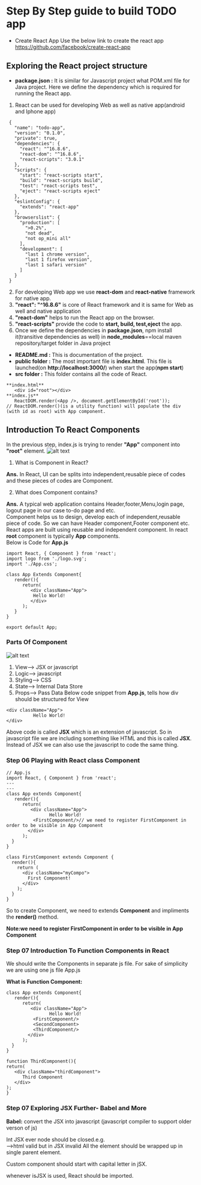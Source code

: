 # Step By Step guide to build TODO app
* Create React App
   Use the below link to create the react app
   https://github.com/facebook/create-react-app
## Exploring the React project structure
* **package.json :** It is similar for Javascript project what POM.xml file for Java project. Here we define the dependency which is required for running the React app.
1. React can be used for developing Web as well as native app(android and Iphone app)
  ``` 
   {
     "name": "todo-app",
     "version": "0.1.0",
     "private": true,
     "dependencies": {
       "react": "^16.8.6",
       "react-dom": "^16.8.6",
       "react-scripts": "3.0.1"
     },
     "scripts": {
       "start": "react-scripts start",
       "build": "react-scripts build",
       "test": "react-scripts test",
       "eject": "react-scripts eject"
     },
     "eslintConfig": {
       "extends": "react-app"
     },
     "browserslist": {
       "production": [
         ">0.2%",
         "not dead",
         "not op_mini all"
       ],
       "development": [
         "last 1 chrome version",
         "last 1 firefox version",
         "last 1 safari version"
       ]
     }
   }
```
2. For developing Web app we use **react-dom** and **react-native** framework for native app.
3. **"react": "^16.8.6"** is core of React framework and it is same for Web as well and native application
4. **"react-dom"** helps to run the React app on the browser.
5. **"react-scripts"** provide the code to **start, build, test,eject** the app.
6. Once we define the dependencies in **package.json**, npm install it(transitive dependencies as well) in **node_modules**==local maven repository/target folder in Java project 

* **README.md :** This is documentation of the project.
* **public folder :** The most important file is **index.html**. This file is launched(on **http://localhost:3000/**) when start the app(**npm start**) 
* **src folder :** This folder contains all the code of React.
```
**index.html**
   <div id="root"></div>
**index.js**
   ReactDOM.render(<App />, document.getElementById('root'));
// ReactDOM.render()(is a utility function) will populate the div (with id as root) with App component.
```
## Introduction To React Components
In the previous step, index.js is trying to render **"App"** component into **"root"** element.
![alt text](https://user-images.githubusercontent.com/16119293/60289848-081dd500-9935-11e9-87d8-0fb917aee62a.JPG)
1. What is Component in React?<br/>

**Ans.** In React, UI can be splits into independent,reusable piece of codes and these pieces of codes are Component.<br/>

2. What does Component contains?<br/>

**Ans.** A typical web application contains Header,footer,Menu,login page, logout page in our case to-do page and etc.<br/>
Component helps us to design, develop each of independent,reusable piece of code. So we can have Header component,Footer component etc.
React apps are built using reusable and independent component.
In react **root** component is typically **App** components.<br/>
Below is Code for **App.js**
```
import React, { Component } from 'react';
import logo from './logo.svg';
import './App.css';

class App Extends Component{
   render(){
      return(
         <div className="App">
          Hello World!
         </div>
      );
   }
}

export default App;

```
### Parts Of Component
![alt text](https://user-images.githubusercontent.com/16119293/60289906-2c79b180-9935-11e9-911b-1b0ae8016ad3.JPG)

1. View--> JSX or javascript
2. Logic--> javascript
3. Styling--> CSS
4. State--> Internal Data Store
5. Props--> Pass Data
Below code snippet from **App.js**, tells how div should be structured for View
```
<div className="App">
          Hello World!
</div>
```
Above code is called **JSX** which is an extension of javascript. So in javascript file we are including something like HTML and this is called **JSX**. Instead of JSX we can also use the javascript to code the same thing.

### Step 06 Playing with React class Component
```
// App.js
import React, { Component } from 'react';
---
---
class App extends Component{
   render(){
      return(
         <div className="App">
                Hello World!
          <FirstComponent/>// we need to register FirstComponent in order to be visible in App Component
        </div>
      );
  }
}

class FirstComponent extends Component {
  render(){
    return (
      <div className="myCompo">
        First Component!		
      </div>
    );
  }
}
```

So to create Component, we need to extends **Component** and impliments the **render()** method.

**Note:we need to register FirstComponent in order to be visible in App Component**


### Step 07 Introduction To Function Components in React

We should write the Components in separate js file. For  sake of simplicity we are using one js file App.js

**What is Function Component:**


```
class App extends Component{
   render(){
      return(
         <div className="App">
                Hello World!
          <FirstComponent/>
          <SecondComponent>
          <ThirdComponent/>
        </div>
      );
  }
}

function ThirdComponent(){
return(
   <div className="thirdComponent">
      Third Component
   </div>
);
}
```
### Step 07 Exploring JSX Further- Babel and More

**Babel:** convert the JSX into javascript (javascript compiler to support older verson of js)

Int JSX ever node should be closed.e.g. <br>-->html valid but in JSX invalid
All the element should be wrapped up in single parent element.

Custom component should start with capital letter in jSX.

whenever isJSX is used, React should be imported.
